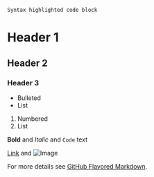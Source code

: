 ```
Syntax highlighted code block
```
# Header 1
## Header 2
### Header 3

- Bulleted
- List

1. Numbered
2. List

**Bold** and _Italic_ and `Code` text

[Link](url) and ![Image](src)


For more details see [GitHub Flavored Markdown](https://guides.github.com/features/mastering-markdown/).
